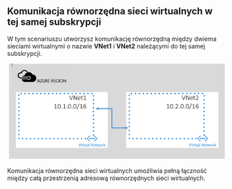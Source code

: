 ## <a name="peering-vnets-in-the-same-subscription"></a>Komunikacja równorzędna sieci wirtualnych w tej samej subskrypcji
W tym scenariuszu utworzysz komunikację równorzędną między dwiema sieciami wirtualnymi o nazwie **VNet1** i **VNet2** należącymi do tej samej subskrypcji. 

![Podstawowy scenariusz](./media/virtual-networks-create-vnetpeering-scenario-basic-include/figure01.PNG)

Komunikacja równorzędna sieci wirtualnych umożliwia pełną łączność między całą przestrzenią adresową równorzędnych sieci wirtualnych.    



<!--HONumber=Nov16_HO2-->


